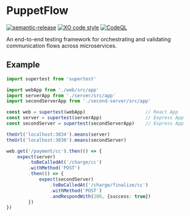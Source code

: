 # PuppetFlow
[![semantic-release](https://img.shields.io/badge/%20%20%F0%9F%93%A6%F0%9F%9A%80-semantic--release-e10079.svg)](https://github.com/semantic-release/semantic-release)
[![XO code style](https://shields.io/badge/code_style-5ed9c7?logo=xo&labelColor=gray)](https://github.com/xojs/xo)
[![CodeQL](https://github.com/tomerh2001/PuppetFlow/actions/workflows/github-code-scanning/codeql/badge.svg)](https://github.com/tomerh2001/PuppetFlow/actions/workflows/github-code-scanning/codeql)

An end-to-end testing framework for orchestrating and validating communication flows across microservices.

## Example
```typescript
import supertest from 'supertest'

import webApp from './web/src/app'
import serverApp from './server/src/app'
import secondServerApp from './second-server/src/app'

const web = supertest(webApp)                      // React App
const server = supertest(serverApp)                // Express App
const secondServer = supertest(secondServerApp)    // Express App

theUrl('localhost:3034').means(server)
theUrl('localhost:3030').means(secondServer)

web.get('/payment/cc').then(() => { 
    expect(server)
        .toBeCalledAt('/charge/cc')
        .withMethod('POST')
        .then(() => {
            expect(secondServer)
                .toBeCalledAt('/charge/finalize/cc')
                .withMethod('POST')
                .andRespondWith(200, {success: true})
        })
})  
```
